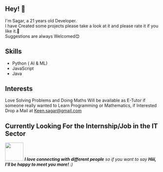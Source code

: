 ## Hey! 👋
I'm Sagar, a 21 years old Developer.<br>
I have Created some projects please take a look at it and please rate it  if you like it.🙏<br>
Suggestions are always Welcomed😊

## Skills
- Python ( AI & ML)
- JavaScript
- Java


## Interests
Love Solving Problems and Doing Maths
Will be available as E-Tutor if someone really wanted to Learn Programming or Mathematics, if Interested Drop a Mail at <a href = "Keen.sagar@gmail.com">Keen.sagar@gmail.com</a>

## Currently Looking For the Internship/Job in the IT Sector


<img src="https://media.giphy.com/media/LnQjpWaON8nhr21vNW/giphy.gif" width="60"> <em>
<b>I love connecting with different people</b> so if you want to say <b>Hiii, I'll be happy to meet you more!</b> :)</em>
